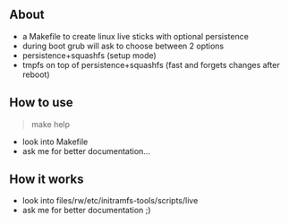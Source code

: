 ## About

* a Makefile to create linux live sticks with optional persistence
* during boot grub will ask to choose between 2 options
 * persistence+squashfs (setup mode)
 * tmpfs on top of persistence+squashfs (fast and forgets changes after reboot)

## How to use

  > make help

* look into Makefile
* ask me for better documentation…

## How it works

* look into files/rw/etc/initramfs-tools/scripts/live
* ask me for better documentation ;)

